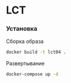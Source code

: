 # LCT

### Установка

Сборка образа
```bash
docker build -t lct04 .
```

Развертывание
```bash
docker-compose up -d
```
